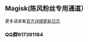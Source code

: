 ## Magisk(陈风粉丝专用通道）
更多请查看[官方详细更新日志](https://topjohnwu.github.io/Magisk/app_changes.html)

### QQ群917391184
